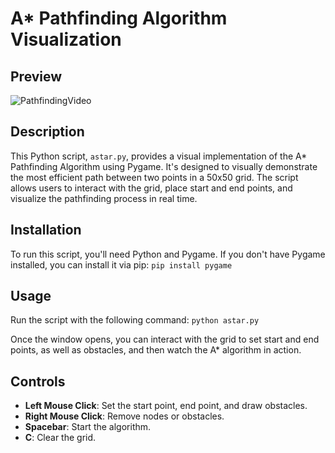 # A* Pathfinding Algorithm Visualization
## Preview

![PathfindingVideo](https://github.com/AnmolVerma7/AStar-PathFinding-Python/assets/90490916/02164fdc-fd50-4755-b3b0-3c5de5468f2e)

## Description
This Python script, `astar.py`, provides a visual implementation of the A* Pathfinding Algorithm using Pygame. It's designed to visually demonstrate the most efficient path between two points in a 50x50 grid. The script allows users to interact with the grid, place start and end points, and visualize the pathfinding process in real time.

## Installation
To run this script, you'll need Python and Pygame. If you don't have Pygame installed, you can install it via pip: `pip install pygame`

## Usage
Run the script with the following command: `python astar.py`

Once the window opens, you can interact with the grid to set start and end points, as well as obstacles, and then watch the A* algorithm in action.

## Controls
- **Left Mouse Click**: Set the start point, end point, and draw obstacles.
- **Right Mouse Click**: Remove nodes or obstacles.
- **Spacebar**: Start the algorithm.
- **C**: Clear the grid.
